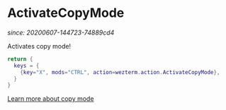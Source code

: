 # ActivateCopyMode

*since: 20200607-144723-74889cd4*

Activates copy mode!

```lua
return {
  keys = {
    {key="X", mods="CTRL", action=wezterm.action.ActivateCopyMode},
  }
}
```

[Learn more about copy mode](../../../copymode.html)

